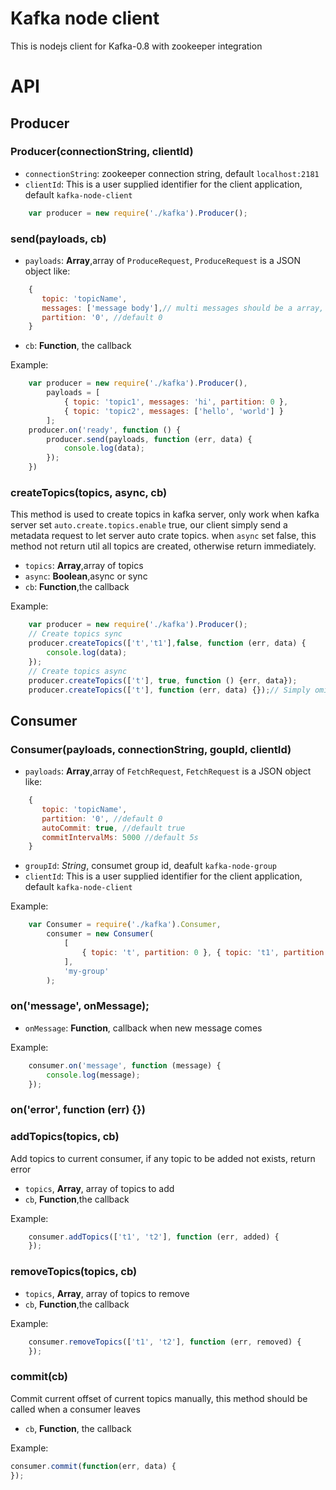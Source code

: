 Kafka node client
================

This is nodejs client for Kafka-0.8 with zookeeper integration
# API
## Producer
### Producer(connectionString, clientId)
* `connectionString`: zookeeper connection string, default `localhost:2181`
* `clientId`: This is a user supplied identifier for the client application, default `kafka-node-client`

``` js
    var producer = new require('./kafka').Producer();
```

### send(payloads, cb)
* `payloads`: **Array**,array of `ProduceRequest`, `ProduceRequest` is a JSON object like:

``` js
    {
       topic: 'topicName',
       messages: ['message body'],// multi messages should be a array, single message can be just a string
       partition: '0', //default 0
    }
```

* `cb`: **Function**, the callback

Example:

``` js
    var producer = new require('./kafka').Producer(),
        payloads = [
            { topic: 'topic1', messages: 'hi', partition: 0 },
            { topic: 'topic2', messages: ['hello', 'world'] }
        ];
    producer.on('ready', function () {
        producer.send(payloads, function (err, data) {
            console.log(data);
        });
    })
```

### createTopics(topics, async, cb)
This method is used to create topics in kafka server, only work when kafka server set `auto.create.topics.enable` true, our client simply send a metadata request to let server auto crate topics. when `async` set false, this method not return util all topics are created, otherwise return immediately.

* `topics`: **Array**,array of topics
* `async`: **Boolean**,async or sync
* `cb`: **Function**,the callback

Example:

``` js
    var producer = new require('./kafka').Producer();
    // Create topics sync
    producer.createTopics(['t','t1'],false, function (err, data) {
        console.log(data);
    });
    // Create topics async
    producer.createTopics(['t'], true, function () {err, data});
    producer.createTopics(['t'], function (err, data) {});// Simply omit 2nd arg
```

## Consumer
### Consumer(payloads, connectionString, goupId, clientId)
* `payloads`: **Array**,array of `FetchRequest`, `FetchRequest` is a JSON object like:

``` js
    {
       topic: 'topicName',
       partition: '0', //default 0
       autoCommit: true, //default true
       commitIntervalMs: 5000 //default 5s
    }
```

* `groupId`: *String*, consumet group id, deafult `kafka-node-group`
* `clientId`: This is a user supplied identifier for the client application, default `kafka-node-client`

Example:

``` js
    var Consumer = require('./kafka').Consumer,
        consumer = new Consumer(
            [
                { topic: 't', partition: 0 }, { topic: 't1', partition: 1 }
            ],
            'my-group'
        );
```

### on('message', onMessage);
* `onMessage`: **Function**, callback when new message comes

Example:

``` js
    consumer.on('message', function (message) {
        console.log(message);
    });
```

### on('error', function (err) {})

### addTopics(topics, cb)
Add topics to current consumer, if any topic to be added not exists, return error

* `topics`, **Array**, array of topics to add
* `cb`, **Function**,the callback

Example:

``` js
    consumer.addTopics(['t1', 't2'], function (err, added) {
    });
```

### removeTopics(topics, cb)
* `topics`, **Array**, array of topics to remove 
* `cb`, **Function**,the callback

Example:

``` js
    consumer.removeTopics(['t1', 't2'], function (err, removed) {
    });
```

### commit(cb)
Commit current offset of current topics manually, this method should be called when a consumer leaves

* `cb`, **Function**, the callback

Example:

``` js
consumer.commit(function(err, data) {
});
```
